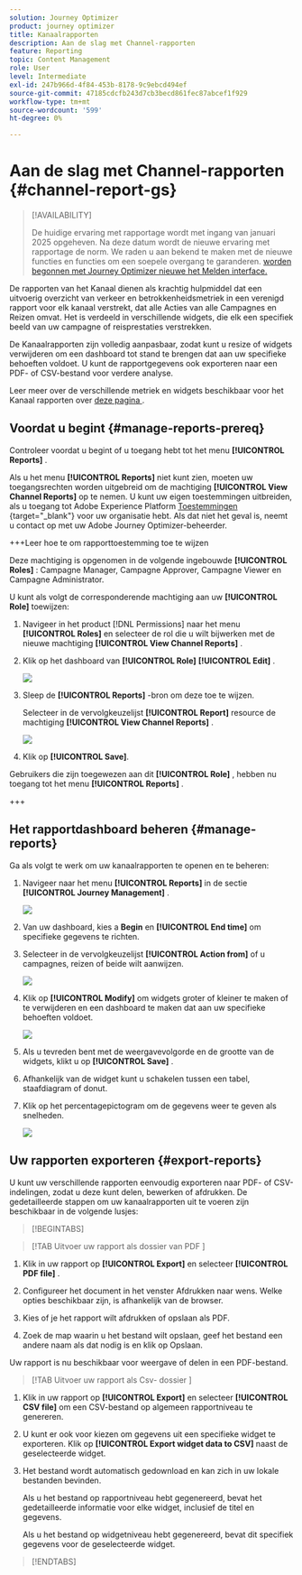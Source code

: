 ```yaml
---
solution: Journey Optimizer
product: journey optimizer
title: Kanaalrapporten
description: Aan de slag met Channel-rapporten
feature: Reporting
topic: Content Management
role: User
level: Intermediate
exl-id: 247b966d-4f84-453b-8178-9c9ebcd494ef
source-git-commit: 47185cdcfb243d7cb3becd861fec87abcef1f929
workflow-type: tm+mt
source-wordcount: '599'
ht-degree: 0%

---
```


# Aan de slag met Channel-rapporten {#channel-report-gs}

>[!AVAILABILITY]
>
>De huidige ervaring met rapportage wordt met ingang van januari 2025 opgeheven. Na deze datum wordt de nieuwe ervaring met rapportage de norm. We raden u aan bekend te maken met de nieuwe functies en functies om een soepele overgang te garanderen. [ worden begonnen met Journey Optimizer nieuwe het Melden interface.](report-gs-cja.md)

De rapporten van het Kanaal dienen als krachtig hulpmiddel dat een uitvoerig overzicht van verkeer en betrokkenheidsmetriek in een verenigd rapport voor elk kanaal verstrekt, dat alle Acties van alle Campagnes en Reizen omvat. Het is verdeeld in verschillende widgets, die elk een specifiek beeld van uw campagne of reisprestaties verstrekken.

De Kanaalrapporten zijn volledig aanpasbaar, zodat kunt u resize of widgets verwijderen om een dashboard tot stand te brengen dat aan uw specifieke behoeften voldoet. U kunt de rapportgegevens ook exporteren naar een PDF- of CSV-bestand voor verdere analyse.

Leer meer over de verschillende metriek en widgets beschikbaar voor het Kanaal rapporten over [ deze pagina ](channel-report.md).

## Voordat u begint {#manage-reports-prereq}

Controleer voordat u begint of u toegang hebt tot het menu **[!UICONTROL Reports]** .

Als u het menu **[!UICONTROL Reports]** niet kunt zien, moeten uw toegangsrechten worden uitgebreid om de machtiging **[!UICONTROL View Channel Reports]** op te nemen. U kunt uw eigen toestemmingen uitbreiden, als u toegang tot Adobe Experience Platform [ Toestemmingen ](https://experienceleague.adobe.com/docs/experience-platform/access-control/home.html){target="_blank"}  voor uw organisatie hebt. Als dat niet het geval is, neemt u contact op met uw Adobe Journey Optimizer-beheerder.

+++Leer hoe te om rapporttoestemming toe te wijzen

Deze machtiging is opgenomen in de volgende ingebouwde **[!UICONTROL Roles]** : Campagne Manager, Campagne Approver, Campagne Viewer en Campagne Administrator.

U kunt als volgt de corresponderende machtiging aan uw **[!UICONTROL Role]** toewijzen:

1. Navigeer in het product [!DNL Permissions] naar het menu **[!UICONTROL Roles]** en selecteer de rol die u wilt bijwerken met de nieuwe machtiging **[!UICONTROL View Channel Reports]** .

1. Klik op het dashboard van **[!UICONTROL Role]** **[!UICONTROL Edit]** .

   ![](assets/channel_permission_1.png)

1. Sleep de **[!UICONTROL Reports]** -bron om deze toe te wijzen.

   Selecteer in de vervolgkeuzelijst **[!UICONTROL Report]** resource de machtiging **[!UICONTROL View Channel Reports]** .

   ![](assets/channel_permission_2.png)

1. Klik op **[!UICONTROL Save]**.

Gebruikers die zijn toegewezen aan dit **[!UICONTROL Role]** , hebben nu toegang tot het menu **[!UICONTROL Reports]** .

+++

## Het rapportdashboard beheren {#manage-reports}

Ga als volgt te werk om uw kanaalrapporten te openen en te beheren:

1. Navigeer naar het menu **[!UICONTROL Reports]** in de sectie **[!UICONTROL Journey Management]** .

   ![](assets/channel_report_1.png)

1. Van uw dashboard, kies a **Begin** en **[!UICONTROL End time]** om specifieke gegevens te richten.

1. Selecteer in de vervolgkeuzelijst **[!UICONTROL Action from]** of u campagnes, reizen of beide wilt aanwijzen.

   ![](assets/channel_report_2.png)

1. Klik op **[!UICONTROL Modify]** om widgets groter of kleiner te maken of te verwijderen en een dashboard te maken dat aan uw specifieke behoeften voldoet.

   ![](assets/channel_report_3.png)

1. Als u tevreden bent met de weergavevolgorde en de grootte van de widgets, klikt u op **[!UICONTROL Save]** .

1. Afhankelijk van de widget kunt u schakelen tussen een tabel, staafdiagram of donut.

1. Klik op het percentagepictogram om de gegevens weer te geven als snelheden.

   ![](assets/channel_report_4.png)

## Uw rapporten exporteren {#export-reports}

U kunt uw verschillende rapporten eenvoudig exporteren naar PDF- of CSV-indelingen, zodat u deze kunt delen, bewerken of afdrukken. De gedetailleerde stappen om uw kanaalrapporten uit te voeren zijn beschikbaar in de volgende lusjes:

>[!BEGINTABS]

>[!TAB  Uitvoer uw rapport als dossier van PDF ]

1. Klik in uw rapport op **[!UICONTROL Export]** en selecteer **[!UICONTROL PDF file]** .

1. Configureer het document in het venster Afdrukken naar wens. Welke opties beschikbaar zijn, is afhankelijk van de browser.

1. Kies of je het rapport wilt afdrukken of opslaan als PDF.

1. Zoek de map waarin u het bestand wilt opslaan, geef het bestand een andere naam als dat nodig is en klik op Opslaan.

Uw rapport is nu beschikbaar voor weergave of delen in een PDF-bestand.

>[!TAB  Uitvoer uw rapport als Csv- dossier ]

1. Klik in uw rapport op **[!UICONTROL Export]** en selecteer **[!UICONTROL CSV file]** om een CSV-bestand op algemeen rapportniveau te genereren.

1. U kunt er ook voor kiezen om gegevens uit een specifieke widget te exporteren. Klik op **[!UICONTROL Export widget data to CSV]** naast de geselecteerde widget.

1. Het bestand wordt automatisch gedownload en kan zich in uw lokale bestanden bevinden.

   Als u het bestand op rapportniveau hebt gegenereerd, bevat het gedetailleerde informatie voor elke widget, inclusief de titel en gegevens.

   Als u het bestand op widgetniveau hebt gegenereerd, bevat dit specifiek gegevens voor de geselecteerde widget.

>[!ENDTABS]
